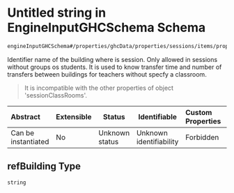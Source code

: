 # Untitled string in EngineInputGHCSchema Schema

```txt
engineInputGHCSchema#/properties/ghcData/properties/sessions/items/properties/sessionClassRooms/refBuilding
```

Identifier name of the building where is session. Only allowed in sessions without groups os students. It is used to know transfer time and number of transfers between buildings for teachers without specfy a classroom.


> It is incompatible with the other properties of object 'sessionClassRooms'.
>

| Abstract            | Extensible | Status         | Identifiable            | Custom Properties | Additional Properties | Access Restrictions | Defined In                                                         |
| :------------------ | ---------- | -------------- | ----------------------- | :---------------- | --------------------- | ------------------- | ------------------------------------------------------------------ |
| Can be instantiated | No         | Unknown status | Unknown identifiability | Forbidden         | Allowed               | none                | [ghc.schema.json\*](../out/ghc.schema.json "open original schema") |

## refBuilding Type

`string`
